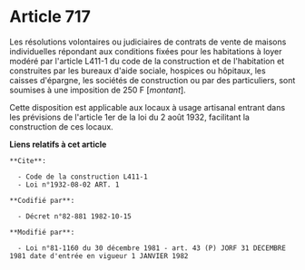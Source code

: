 # Article 717

Les résolutions volontaires ou judiciaires de contrats de vente de maisons individuelles répondant aux conditions fixées pour
les habitations à loyer modéré par l'article L411-1 du code de la construction et de l'habitation et construites par les
bureaux d'aide sociale, hospices ou hôpitaux, les caisses d'épargne, les sociétés de construction ou par des particuliers,
sont soumises à une imposition de 250 F [*montant*].

Cette disposition est applicable aux locaux à usage artisanal entrant dans les prévisions de l'article 1er de la loi du 2
août 1932, facilitant la construction de ces locaux.

**Liens relatifs à cet article**

	**Cite**:

	  - Code de la construction L411-1
	  - Loi n°1932-08-02 ART. 1

	**Codifié par**:

	  - Décret n°82-881 1982-10-15

	**Modifié par**:

	  - Loi n°81-1160 du 30 décembre 1981 - art. 43 (P) JORF 31 DECEMBRE 1981 date d'entrée en vigueur 1 JANVIER 1982
